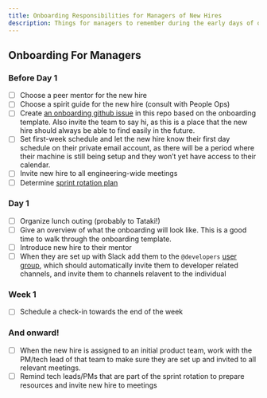 ```yaml
---
title: Onboarding Responsibilities for Managers of New Hires
description: Things for managers to remember during the early days of onboarding
---
```


## Onboarding For Managers

### Before Day 1

- [ ] Choose a peer mentor for the new hire
- [ ] Choose a spirit guide for the new hire (consult with People Ops)
- [ ] Create [an onboarding github issue](https://github.com/artsy/README/issues/new?template=engineering-onboarding.md) in this repo based on the onboarding template. Also invite the team to say hi, as this is a place that the new hire should always be able to find easily in the future.
- [ ] Set first-week schedule and let the new hire know their first day schedule on their private email account, as there will be a period where their machine is still being setup and they won’t yet have access to their calendar.
- [ ] Invite new hire to all engineering-wide meetings
- [ ] Determine [sprint rotation plan](/onboarding/sprint-rotation.md)

### Day 1

- [ ] Organize lunch outing (probably to Tataki!)
- [ ] Give an overview of what the onboarding will look like. This is a good time to walk through the onboarding template.
- [ ] Introduce new hire to their mentor
- [ ] When they are set up with Slack add them to the `@developers` [user group](https://artsy.slack.com/admin/user_groups), which should automatically invite them to developer related channels, and invite them to channels relavent to the individual

### Week 1

- [ ] Schedule a check-in towards the end of the week

### And onward!

- [ ] When the new hire is assigned to an initial product team, work with the PM/tech lead of that team to make sure they are set up and invited to all relevant meetings.
- [ ] Remind tech leads/PMs that are part of the sprint rotation to prepare resources and invite new hire to meetings
